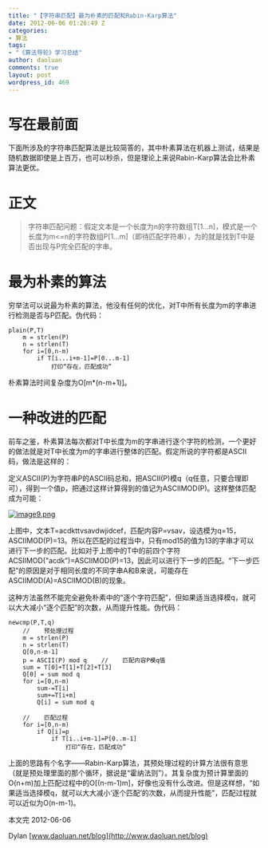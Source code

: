 ```yaml
---
title: "【字符串匹配】最为朴素的匹配和Rabin-Karp算法"
date: 2012-06-06 01:26:49 Z
categories:
- 算法
tags:
- "《算法导轮》学习总结"
author: daoluan
comments: true
layout: post
wordpress_id: 469
---
```


# 写在最前面


下面所涉及的字符串匹配算法是比较简答的，其中朴素算法在机器上测试，结果是随机数据即使是上百万，也可以秒杀，但是理论上来说Rabin-Karp算法会比朴素算法更优。

<!-- more -->


# 正文




<blockquote><p>字符串匹配问题：假定文本是一个长度为n的字符数组T[1…n]，模式是一个长度为m&lt;=n的字符数组P[1…m]（即待匹配字符串），为的就是找到T中是否出现与P完全匹配的字串。</p></blockquote>




# 最为朴素的算法


穷举法可以说最为朴素的算法，他没有任何的优化，对T中所有长度为m的字串进行检测是否与P匹配。伪代码：


    plain(P,T)
        m = strlen(P)
        n = strlen(T)
        for i=[0,n-m)
            if T[i...i+m-1]=P[0...m-1]
                打印“存在，匹配成功”


朴素算法时间复杂度为O[m*(n-m+1)]。


# 一种改进的匹配


前车之鉴，朴素算法每次都对T中长度为m的字串进行逐个字符的检测，一个更好的做法就是对T中长度为m的字串进行整体的匹配。假定所说的字符都是ASCII码，做法是这样的：

定义ASCII(P)为字符串P的ASCII码总和，把ASCII(P)模q（q任意，只要合理即可），得到一个值p，把通过这样计算得到的值记为ASCIIMOD(P)。这样整体匹配成为可能：

[![image9.png](http://daoluan.net/images/blog/2012/06/image9.png)](http://daoluan.net/images/blog/2012/06/image9.png)

上图中，文本T=acdkttvsavdwjidcef，匹配内容P=vsav，设选模为q=15，ASCIIMOD(P)=13。所以在匹配的过程当中，只有mod15的值为13的字串才可以进行下一步的匹配。比如对于上图中的T中的前四个字符ACSIIMOD("acdk”)=ASCIIMOD(P)=13，因此可以进行下一步的匹配。“下一步匹配”的原因是对于相同长度的不同字串A和B来说，可能存在ASCIIMOD(A)=ASCIIMOD(B)的现象。

这种方法虽然不能完全避免朴素中的“逐个字符匹配”，但如果适当选择模q，就可以大大减小“逐个匹配”的次数，从而提升性能。伪代码：


    newcmp(P,T,q)
        //    预处理过程
        m = strlen(P)
        n = strlen(T)
        Q[0,n-m-1]
        p = ASCII(P) mod q    //    匹配内容P模q值
        sum = T[0]+T[1]+T[2]+T[3]
        Q[0] = sum mod q
        for i=[0,n-m)
            sum-=T[i]
            sum+=T[i+m]
            Q[i] = sum mod q

        //    匹配过程
        for i=[0,n-m)
            if Q[i]=p
                if T[i..i+m-1]=P[0..m-1]
                    打印“存在，匹配成功”


上面的思路有个名字——Rabin-Karp算法，其预处理过程的计算方法很有意思（就是预处理里面的那个循环，据说是“霍纳法则”）。其复杂度为预计算里面的O(n+m)加上匹配过程中的O[(n-m-1)m]，好像也没有什么改进。但是这样想，“如果适当选择模q，就可以大大减小‘逐个匹配’的次数，从而提升性能”，匹配过程就可以近似为O(n-m-1)。

本文完 2012-06-06

Dylan [www.daoluan.net/blog](http://www.daoluan.net/blog)
